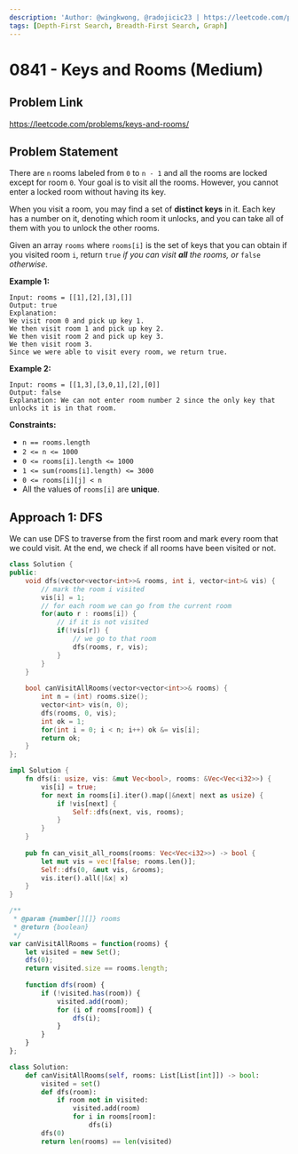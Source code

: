 ```yaml
---
description: 'Author: @wingkwong, @radojicic23 | https://leetcode.com/problems/keys-and-rooms/'
tags: [Depth-First Search, Breadth-First Search, Graph]
---
```


# 0841 - Keys and Rooms (Medium) 

## Problem Link

https://leetcode.com/problems/keys-and-rooms/

## Problem Statement

There are `n` rooms labeled from `0` to `n - 1` and all the rooms are locked except for room `0`. Your goal is to visit all the rooms. However, you cannot enter a locked room without having its key.

When you visit a room, you may find a set of **distinct keys** in it. Each key has a number on it, denoting which room it unlocks, and you can take all of them with you to unlock the other rooms.

Given an array `rooms` where `rooms[i]` is the set of keys that you can obtain if you visited room `i`, return `true` *if you can visit **all** the rooms, or* `false` *otherwise*.

**Example 1:**

```
Input: rooms = [[1],[2],[3],[]]
Output: true
Explanation: 
We visit room 0 and pick up key 1.
We then visit room 1 and pick up key 2.
We then visit room 2 and pick up key 3.
We then visit room 3.
Since we were able to visit every room, we return true.
```

**Example 2:**

```
Input: rooms = [[1,3],[3,0,1],[2],[0]]
Output: false
Explanation: We can not enter room number 2 since the only key that unlocks it is in that room.
```

**Constraints:**

- `n == rooms.length`
- `2 <= n <= 1000`
- `0 <= rooms[i].length <= 1000`
- `1 <= sum(rooms[i].length) <= 3000`
- `0 <= rooms[i][j] < n`
- All the values of `rooms[i]` are **unique**.

## Approach 1: DFS

We can use DFS to traverse from the first room and mark every room that we could visit. At the end, we check if all rooms have been visited or not.

<Tabs>
<TabItem value="cpp" label="C++">
<SolutionAuthor name="@wingkwong"/>

```cpp
class Solution {
public:
    void dfs(vector<vector<int>>& rooms, int i, vector<int>& vis) {
        // mark the room i visited
        vis[i] = 1;
        // for each room we can go from the current room
        for(auto r : rooms[i]) {
            // if it is not visited
            if(!vis[r]) {
                // we go to that room
                dfs(rooms, r, vis);
            }
        }
    }
    
    bool canVisitAllRooms(vector<vector<int>>& rooms) {
        int n = (int) rooms.size();
        vector<int> vis(n, 0);
        dfs(rooms, 0, vis);
        int ok = 1;
        for(int i = 0; i < n; i++) ok &= vis[i];
        return ok;
    }
};
```

</TabItem>

<TabItem value="rs" label="Rust">
<SolutionAuthor name="@wingkwong"/>

```rs
impl Solution {
    fn dfs(i: usize, vis: &mut Vec<bool>, rooms: &Vec<Vec<i32>>) {
        vis[i] = true;
        for next in rooms[i].iter().map(|&next| next as usize) {
            if !vis[next] {
                Self::dfs(next, vis, rooms);
            }
        }
    }
    
    pub fn can_visit_all_rooms(rooms: Vec<Vec<i32>>) -> bool {
        let mut vis = vec![false; rooms.len()];
        Self::dfs(0, &mut vis, &rooms);
        vis.iter().all(|&x| x)
    }
}
```

</TabItem>

<TabItem value="javascript" label="JavaScript">
<SolutionAuthor name="@radojicic23"/>

```javascript
/**
 * @param {number[][]} rooms
 * @return {boolean}
 */
var canVisitAllRooms = function(rooms) {
    let visited = new Set();
    dfs(0);
    return visited.size == rooms.length;
    
    function dfs(room) {
        if (!visited.has(room)) {
            visited.add(room);
            for (i of rooms[room]) {
                dfs(i);
            }
        }
    }
};
```

</TabItem>

<TabItem value="python" label="Python">
<SolutionAuthor name="@radojicic23"/>

```python
class Solution:
    def canVisitAllRooms(self, rooms: List[List[int]]) -> bool:
        visited = set()
        def dfs(room):
            if room not in visited:
                visited.add(room)
                for i in rooms[room]:
                    dfs(i)
        dfs(0)
        return len(rooms) == len(visited)
```

</TabItem>
</Tabs>
